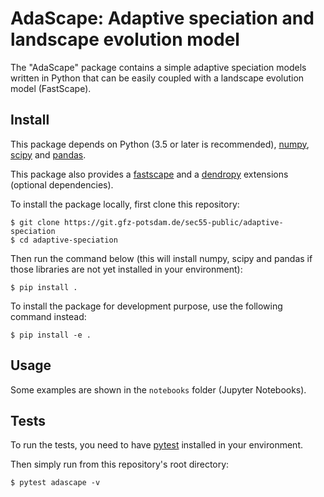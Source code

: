 # AdaScape: Adaptive speciation and landscape evolution model

The "AdaScape" package contains a simple adaptive speciation models written
in Python that can be easily coupled with a landscape evolution model (FastScape).

## Install

This package depends on Python (3.5 or later is recommended),
[numpy](http://www.numpy.org/),
[scipy](https://docs.scipy.org/doc/scipy/reference/) and
[pandas](https://pandas.pydata.org/).

This package also provides a [fastscape](https://fastscape.readthedocs.io)
and a [dendropy](https://dendropy.org/) extensions (optional dependencies).

To install the package locally, first clone this repository:

``` shell
$ git clone https://git.gfz-potsdam.de/sec55-public/adaptive-speciation
$ cd adaptive-speciation
```

Then run the command below (this will install numpy, scipy and pandas
if those libraries are not yet installed in your environment):

``` shell
$ pip install .
```

To install the package for development purpose, use the following
command instead:

``` shell
$ pip install -e .
```

## Usage

Some examples are shown in the ``notebooks`` folder (Jupyter Notebooks).

## Tests

To run the tests, you need to have
[pytest](https://docs.pytest.org/en/latest/) installed in your environment.

Then simply run from this repository's root directory:

``` shell
$ pytest adascape -v
```
